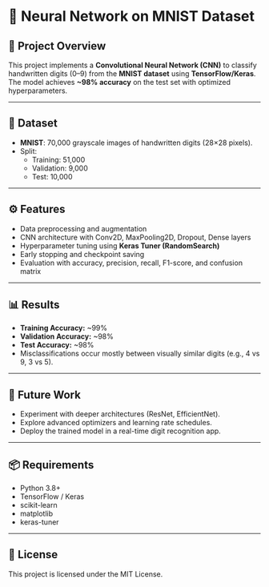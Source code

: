 # 🧠 Neural Network on MNIST Dataset

## 📌 Project Overview
This project implements a **Convolutional Neural Network (CNN)** to classify handwritten digits (0–9) from the **MNIST dataset** using **TensorFlow/Keras**.  
The model achieves **~98% accuracy** on the test set with optimized hyperparameters.

---

## 📂 Dataset
- **MNIST**: 70,000 grayscale images of handwritten digits (28×28 pixels).
- Split:
  - Training: 51,000
  - Validation: 9,000
  - Test: 10,000

---

## ⚙️ Features
- Data preprocessing and augmentation  
- CNN architecture with Conv2D, MaxPooling2D, Dropout, Dense layers  
- Hyperparameter tuning using **Keras Tuner (RandomSearch)**  
- Early stopping and checkpoint saving  
- Evaluation with accuracy, precision, recall, F1-score, and confusion matrix  

---

## 📊 Results
- **Training Accuracy:** ~99%  
- **Validation Accuracy:** ~98%  
- **Test Accuracy:** ~98%  
- Misclassifications occur mostly between visually similar digits (e.g., 4 vs 9, 3 vs 5).

---

## 🚀 Future Work
- Experiment with deeper architectures (ResNet, EfficientNet).  
- Explore advanced optimizers and learning rate schedules.  
- Deploy the trained model in a real-time digit recognition app.  

---

## 📦 Requirements
- Python 3.8+  
- TensorFlow / Keras  
- scikit-learn  
- matplotlib  
- keras-tuner  

---

## 📜 License

This project is licensed under the MIT License.


